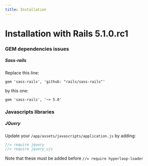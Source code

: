 ```yaml
---
title: Installation
---
```


# <span class="bigfirstletter">I</span>nstallation with Rails 5.1.0.rc1

### GEM dependencies issues

##### Sass-rails

Replace this line:

```
gem 'sass-rails', 'github: "rails/sass-rails"'
```

by this one:

```
gem 'sass-rails', '~> 5.0'
```

### Javascripts libraries

##### JQuery

Update your `/app/assets/javascripts/application.js` by adding:

```javascript
//= require jquery
//= require jquery_ujs
```

Note that these must be added before `//= require hyperloop-loader`
